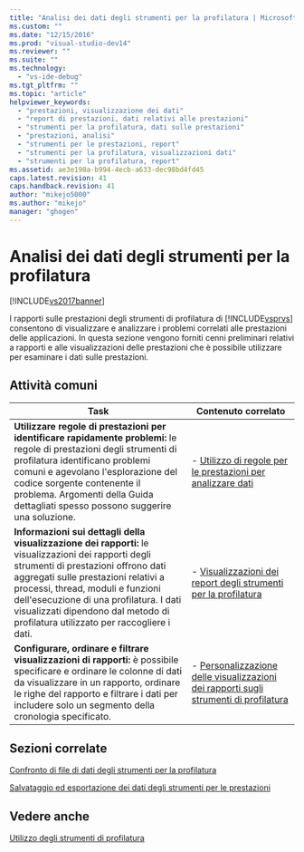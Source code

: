 ```yaml
---
title: "Analisi dei dati degli strumenti per la profilatura | Microsoft Docs"
ms.custom: ""
ms.date: "12/15/2016"
ms.prod: "visual-studio-dev14"
ms.reviewer: ""
ms.suite: ""
ms.technology: 
  - "vs-ide-debug"
ms.tgt_pltfrm: ""
ms.topic: "article"
helpviewer_keywords: 
  - "prestazioni, visualizzazione dei dati"
  - "report di prestazioni, dati relativi alle prestazioni"
  - "strumenti per la profilatura, dati sulle prestazioni"
  - "prestazioni, analisi"
  - "strumenti per le prestazioni, report"
  - "strumenti per la profilatura, visualizzazioni dati"
  - "strumenti per la profilatura, report"
ms.assetid: ae3e198a-b994-4ecb-a633-dec98bd4fd45
caps.latest.revision: 41
caps.handback.revision: 41
author: "mikejo5000"
ms.author: "mikejo"
manager: "ghogen"
---
```

# Analisi dei dati degli strumenti per la profilatura
[!INCLUDE[vs2017banner](../code-quality/includes/vs2017banner.md)]

I rapporti sulle prestazioni degli strumenti di profilatura di [!INCLUDE[vsprvs](../code-quality/includes/vsprvs_md.md)] consentono di visualizzare e analizzare i problemi correlati alle prestazioni delle applicazioni.  In questa sezione vengono forniti cenni preliminari relativi a rapporti e alle visualizzazioni delle prestazioni che è possibile utilizzare per esaminare i dati sulle prestazioni.  
  
## Attività comuni  
  
|Task|Contenuto correlato|  
|----------|-------------------------|  
|**Utilizzare regole di prestazioni per identificare rapidamente problemi:** le regole di prestazioni degli strumenti di profilatura identificano problemi comuni e agevolano l'esplorazione del codice sorgente contenente il problema.  Argomenti della Guida dettagliati spesso possono suggerire una soluzione.|-   [Utilizzo di regole per le prestazioni per analizzare dati](../profiling/using-performance-rules-to-analyze-data.md)|  
|**Informazioni sui dettagli della visualizzazione dei rapporti:** le visualizzazioni dei rapporti degli strumenti di prestazioni offrono dati aggregati sulle prestazioni relativi a processi, thread, moduli e funzioni dell'esecuzione di una profilatura.  I dati visualizzati dipendono dal metodo di profilatura utilizzato per raccogliere i dati.|-   [Visualizzazioni dei report degli strumenti per la profilatura](../profiling/performance-report-views.md)|  
|**Configurare, ordinare e filtrare visualizzazioni di rapporti:** è possibile specificare e ordinare le colonne di dati da visualizzare in un rapporto, ordinare le righe del rapporto e filtrare i dati per includere solo un segmento della cronologia specificato.|-   [Personalizzazione delle visualizzazioni dei rapporti sugli strumenti di profilatura](../profiling/customizing-performance-tools-report-views.md)|  
  
## Sezioni correlate  
 [Confronto di file di dati degli strumenti per la profilatura](../profiling/comparing-performance-data-files.md)  
  
 [Salvataggio ed esportazione dei dati degli strumenti per le prestazioni](../profiling/saving-and-exporting-performance-tools-data.md)  
  
## Vedere anche  
 [Utilizzo degli strumenti di profilatura](../profiling/performance-explorer.md)